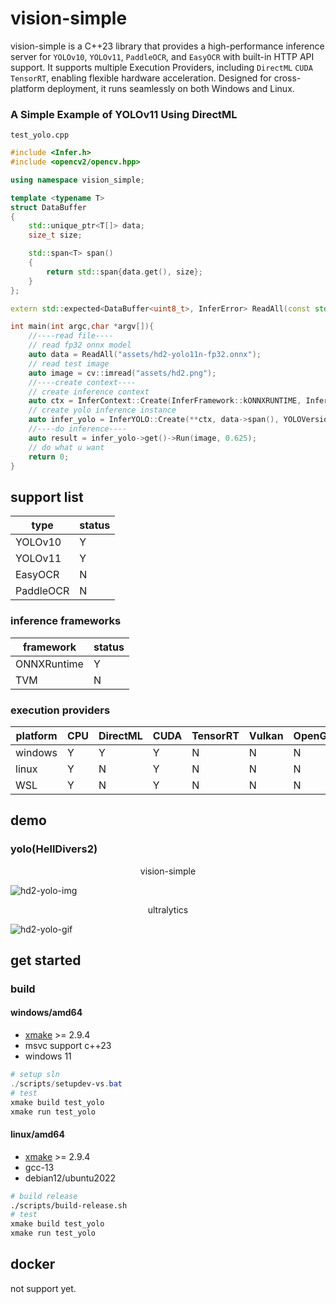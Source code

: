 # vision-simple
vision-simple is a C++23 library that provides a high-performance inference server for `YOLOv10`, `YOLOv11`, `PaddleOCR`, and `EasyOCR` with built-in HTTP API support. It supports multiple Execution Providers, including `DirectML` `CUDA` `TensorRT`, enabling flexible hardware acceleration. Designed for cross-platform deployment, it runs seamlessly on both Windows and Linux.


### A Simple Example of YOLOv11 Using DirectML
`test_yolo.cpp`
```cpp
#include <Infer.h>
#include <opencv2/opencv.hpp>

using namespace vision_simple;

template <typename T>
struct DataBuffer
{
    std::unique_ptr<T[]> data;
    size_t size;

    std::span<T> span()
    {
        return std::span{data.get(), size};
    }
};

extern std::expected<DataBuffer<uint8_t>, InferError> ReadAll(const std::string& path);

int main(int argc,char *argv[]){
    //----read file----
    // read fp32 onnx model
    auto data = ReadAll("assets/hd2-yolo11n-fp32.onnx");
    // read test image
    auto image = cv::imread("assets/hd2.png");
    //----create context----
    // create inference context
    auto ctx = InferContext::Create(InferFramework::kONNXRUNTIME, InferEP::kDML);
    // create yolo inference instance
    auto infer_yolo = InferYOLO::Create(**ctx, data->span(), YOLOVersion::kV11);
    //----do inference----
    auto result = infer_yolo->get()->Run(image, 0.625);
    // do what u want
    return 0;
}
```

## support list
|type|status|
|-|-|
|YOLOv10|Y|
|YOLOv11|Y|
|EasyOCR|N|
|PaddleOCR|N|
### inference frameworks
|framework|status|
|-|-|
|ONNXRuntime|Y|
|TVM|N|
### execution providers
|platform|CPU|DirectML|CUDA|TensorRT|Vulkan|OpenGL|OpenCL|
|-|-|-|-|-|-|-|-|
|windows|Y|Y|Y|N|N|N|N|
|linux|Y|N|Y|N|N|N|N|
|WSL|Y|N|Y|N|N|N|N|
## demo
### yolo(HellDivers2)
<center>vision-simple</center>

![hd2-yolo-img](doc/images/hd2-yolo.jpg)

<center>ultralytics</center>

![hd2-yolo-gif](doc/images/hd2-yolo.gif)

## get started
### build
#### windows/amd64
* [xmake](https://xmake.io) >= 2.9.4
* msvc support c++23
* windows 11

```powershell
# setup sln
./scripts/setupdev-vs.bat
# test
xmake build test_yolo
xmake run test_yolo
```
#### linux/amd64
* [xmake](https://xmake.io) >= 2.9.4
* gcc-13
* debian12/ubuntu2022

```sh
# build release
./scripts/build-release.sh
# test
xmake build test_yolo
xmake run test_yolo
```

## docker
not support yet.